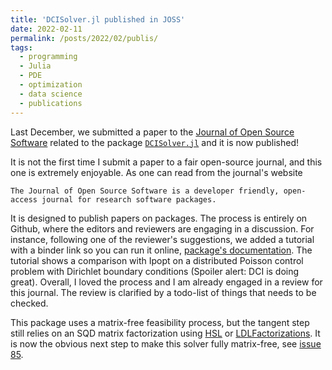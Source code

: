 ```yaml
---
title: 'DCISolver.jl published in JOSS'
date: 2022-02-11
permalink: /posts/2022/02/publis/
tags:
  - programming
  - Julia
  - PDE
  - optimization
  - data science
  - publications
---
```

Last December, we submitted a paper to the [Journal of Open Source Software](https://joss.theoj.org) related to the package [`DCISolver.jl`](https://github.com/JuliaSmoothOptimizers/DCISolver.jl) and it is now published!

It is not the first time I submit a paper to a fair open-source journal, and this one is extremely enjoyable. As one can read from the journal's website
```
The Journal of Open Source Software is a developer friendly, open-access journal for research software packages.
```
It is designed to publish papers on packages. The process is entirely on Github, where the editors and reviewers are engaging in a discussion. For instance, following one of the reviewer's suggestions, we added a tutorial with a binder link so you can run it online, [package's documentation](https://juliasmoothoptimizers.github.io/DCISolver.jl/dev/example/). The tutorial shows a comparison with Ipopt on a distributed Poisson control problem with Dirichlet boundary conditions (Spoiler alert: DCI is doing great). Overall, I loved the process and I am already engaged in a review for this journal. The review is clarified by a todo-list of things that needs to be checked.

This package uses a matrix-free feasibility process, but the tangent step still relies on an SQD matrix factorization using [HSL](https://www.hsl.rl.ac.uk/catalogue/) or [LDLFactorizations](https://github.com/JuliaSmoothOptimizers/LDLFactorizations.jl). It is now the obvious next step to make this solver fully matrix-free, see [issue 85](https://github.com/JuliaSmoothOptimizers/DCISolver.jl/issues/85).
